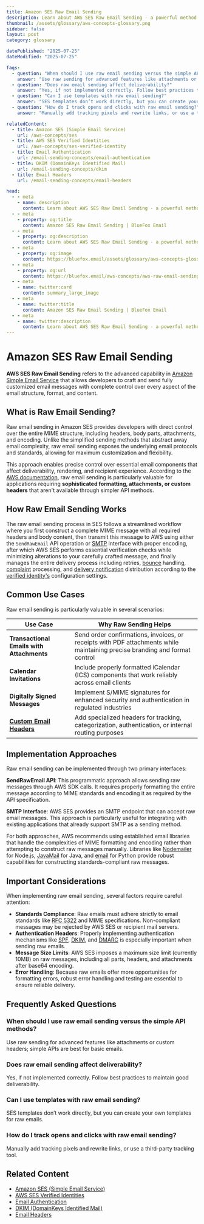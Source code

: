 ```yaml
---
title: Amazon SES Raw Email Sending
description: Learn about AWS SES Raw Email Sending - a powerful method for sending customized emails with complete control over email format and content.
thumbnail: /assets/glossary/aws-concepts-glossary.png
sidebar: false
layout: post
category: glossary

datePublished: "2025-07-25"
dateModified: "2025-07-25"

faqs:
  - question: "When should I use raw email sending versus the simple API methods?"
    answer: "Use raw sending for advanced features like attachments or custom headers; simple APIs are best for basic emails."
  - question: "Does raw email sending affect deliverability?"
    answer: "Yes, if not implemented correctly. Follow best practices to maintain good deliverability."
  - question: "Can I use templates with raw email sending?"
    answer: "SES templates don’t work directly, but you can create your own templates for raw emails."
  - question: "How do I track opens and clicks with raw email sending?"
    answer: "Manually add tracking pixels and rewrite links, or use a third-party tracking tool."

relatedContent:
  - title: Amazon SES (Simple Email Service)
    url: /aws-concepts/ses
  - title: AWS SES Verified Identities
    url: /aws-concepts/ses-verified-identity
  - title: Email Authentication
    url: /email-sending-concepts/email-authentication
  - title: DKIM (DomainKeys Identified Mail)
    url: /email-sending-concepts/dkim
  - title: Email Headers
    url: /email-sending-concepts/email-headers

head:
  - - meta
    - name: description
      content: Learn about AWS SES Raw Email Sending - a powerful method for sending customized emails with complete control over email format and content.
  - - meta
    - property: og:title
      content: Amazon SES Raw Email Sending | BlueFox Email
  - - meta
    - property: og:description
      content: Learn about AWS SES Raw Email Sending - a powerful method for sending customized emails with complete control over email format and content.
  - - meta
    - property: og:image
      content: https://bluefox.email/assets/glossary/aws-concepts-glossary.png
  - - meta
    - property: og:url
      content: https://bluefox.email/aws-concepts/aws-raw-email-sending
  - - meta
    - name: twitter:card
      content: summary_large_image
  - - meta
    - name: twitter:title
      content: Amazon SES Raw Email Sending | BlueFox Email
  - - meta
    - name: twitter:description
      content: Learn about AWS SES Raw Email Sending - a powerful method for sending customized emails with complete control over email format and content.
---
```


# Amazon SES Raw Email Sending

**AWS SES Raw Email Sending** refers to the advanced capability in [Amazon Simple Email Service](/aws-concepts/ses) that allows developers to craft and send fully customized email messages with complete control over every aspect of the email structure, format, and content.

## What is Raw Email Sending?

Raw email sending in Amazon SES provides developers with direct control over the entire MIME structure, including headers, body parts, attachments, and encoding. Unlike the simplified sending methods that abstract away email complexity, raw email sending exposes the underlying email protocols and standards, allowing for maximum customization and flexibility.

This approach enables precise control over essential email components that affect deliverability, rendering, and recipient experience. According to the [AWS documentation](https://docs.aws.amazon.com/ses/latest/dg/send-email-raw.html), raw email sending is particularly valuable for applications requiring **sophisticated formatting, attachments, or custom headers** that aren't available through simpler API methods.

## How Raw Email Sending Works

The raw email sending process in SES follows a streamlined workflow where you first construct a complete MIME message with all required headers and body content, then transmit this message to AWS using either the `SendRawEmail` API operation or [SMTP](/email-sending-concepts/smtp.md) interface with proper encoding, after which AWS SES performs essential verification checks while minimizing alterations to your carefully crafted message, and finally manages the entire delivery process including retries, [bounce](/email-sending-concepts/bounces) handling, [complaint](/email-sending-concepts/complaints) processing, and [delivery notification](/aws-concepts/ses-delivery-notifications) distribution according to the [verified identity's](/aws-concepts/ses-verified-identity.md) configuration settings.

## Common Use Cases

Raw email sending is particularly valuable in several scenarios:

| Use Case | Why Raw Sending Helps |
|----------|------------------------|
| **Transactional Emails with Attachments** | Send order confirmations, invoices, or receipts with PDF attachments while maintaining precise branding and format control |
| **Calendar Invitations** | Include properly formatted iCalendar (ICS) components that work reliably across email clients |
| **Digitally Signed Messages** | Implement S/MIME signatures for enhanced security and authentication in regulated industries |
| **[Custom Email Headers](/email-sending-concepts/email-headers)** | Add specialized headers for tracking, categorization, authentication, or internal routing purposes |

## Implementation Approaches

Raw email sending can be implemented through two primary interfaces:

**SendRawEmail API**: This programmatic approach allows sending raw messages through AWS SDK calls. It requires properly formatting the entire message according to MIME standards and encoding it as required by the API specification.

**SMTP Interface**: AWS SES provides an SMTP endpoint that can accept raw email messages. This approach is particularly useful for integrating with existing applications that already support SMTP as a sending method.

For both approaches, AWS recommends using established email libraries that handle the complexities of MIME formatting and encoding rather than attempting to construct raw messages manually. Libraries like [Nodemailer](https://nodemailer.com/) for Node.js, [JavaMail](https://javaee.github.io/javamail/) for Java, and [email](https://docs.python.org/3/library/email.html) for Python provide robust capabilities for constructing standards-compliant raw messages.

## Important Considerations

When implementing raw email sending, several factors require careful attention:

- **Standards Compliance**: Raw emails must adhere strictly to email standards like [RFC 5322](https://www.rfc-editor.org/rfc/rfc5322) and MIME specifications. Non-compliant messages may be rejected by AWS SES or recipient mail servers.
- **Authentication Headers**: Properly implementing authentication mechanisms like [SPF](/email-sending-concepts/spf), [DKIM](/email-sending-concepts/dkim), and [DMARC](/email-sending-concepts/dmarc) is especially important when sending raw emails.
- **Message Size Limits**: AWS SES imposes a maximum size limit (currently 10MB) on raw messages, including all parts, headers, and attachments after base64 encoding.
- **Error Handling**: Because raw emails offer more opportunities for formatting errors, robust error handling and testing are essential to ensure reliable delivery.

## Frequently Asked Questions

### When should I use raw email sending versus the simple API methods?
Use raw sending for advanced features like attachments or custom headers; simple APIs are best for basic emails.

### Does raw email sending affect deliverability?
Yes, if not implemented correctly. Follow best practices to maintain good deliverability.

### Can I use templates with raw email sending?
SES templates don’t work directly, but you can create your own templates for raw emails.

### How do I track opens and clicks with raw email sending?
Manually add tracking pixels and rewrite links, or use a third-party tracking tool.

## Related Content

- [Amazon SES (Simple Email Service)](/aws-concepts/ses)
- [AWS SES Verified Identities](/aws-concepts/ses-verified-identity.md)
- [Email Authentication](/email-sending-concepts/email-authentication)
- [DKIM (DomainKeys Identified Mail)](/email-sending-concepts/dkim)
- [Email Headers](/email-sending-concepts/email-headers)

<GlossaryCTA />
